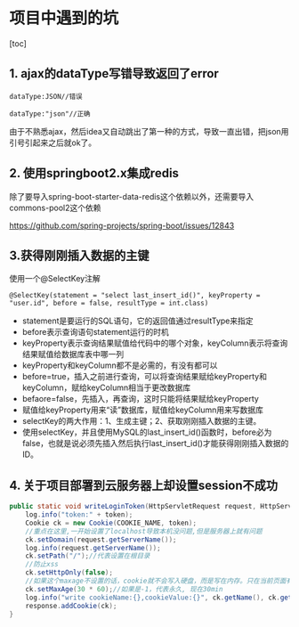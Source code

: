 # 项目中遇到的坑

[toc]

## 1. ajax的dataType写错导致返回了error

```
dataType:JSON//错误
```

```
dataType:"json"//正确
```

由于不熟悉ajax，然后idea又自动跳出了第一种的方式，导致一直出错，把json用引号引起来之后就ok了。

## 2. 使用springboot2.x集成redis

除了要导入spring-boot-starter-data-redis这个依赖以外，还需要导入commons-pool2这个依赖

https://github.com/spring-projects/spring-boot/issues/12843

## 3.获得刚刚插入数据的主键

使用一个@SelectKey注解

```
@SelectKey(statement = "select last_insert_id()", keyProperty = "user.id", before = false, resultType = int.class)
```

- statement是要运行的SQL语句，它的返回值通过resultType来指定
- before表示查询语句statement运行的时机
- keyProperty表示查询结果赋值给代码中的哪个对象，keyColumn表示将查询结果赋值给数据库表中哪一列
- keyProperty和keyColumn都不是必需的，有没有都可以
- before=true，插入之前进行查询，可以将查询结果赋给keyProperty和keyColumn，赋给keyColumn相当于更改数据库
- befaore=false，先插入，再查询，这时只能将结果赋给keyProperty
- 赋值给keyProperty用来“读”数据库，赋值给keyColumn用来写数据库
- selectKey的两大作用：1、生成主键；2、获取刚刚插入数据的主键。
- 使用selectKey，并且使用MySQL的last_insert_id()函数时，before必为false，也就是说必须先插入然后执行last_insert_id()才能获得刚刚插入数据的ID。

## 4. 关于项目部署到云服务器上却设置session不成功

```java
public static void writeLoginToken(HttpServletRequest request, HttpServletResponse response, String token) {
    log.info("token:" + token);
    Cookie ck = new Cookie(COOKIE_NAME, token);
   	//重点在这里,一开始设置了localhost导致本机没问题,但是服务器上就有问题
    ck.setDomain(request.getServerName());
    log.info(request.getServerName());
    ck.setPath("/");//代表设置在根目录
    //防止xss
    ck.setHttpOnly(false);
    //如果这个maxage不设置的话，cookie就不会写入硬盘，而是写在内存。只在当前页面有效。单位是秒
    ck.setMaxAge(30 * 60);//如果是-1，代表永久, 现在30min
    log.info("write cookieName:{},cookieValue:{}", ck.getName(), ck.getValue());
    response.addCookie(ck);
}
```